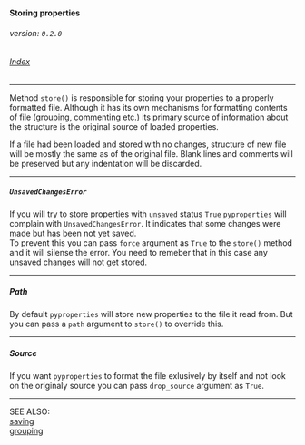 #### Storing properties
###### _version: ```0.2.0```_

###### [Index](index.mdown)
----


Method ```store()``` is responsible for storing your properties to a properly formatted file. 
Although it has its own mechanisms for formatting contents of file (grouping, commenting etc.) its primary source 
of information about the structure is the original source of loaded properties. 

If a file had been loaded and stored with no changes, structure of new file will be mostly the same as of the original file. 
Blank lines and comments will be preserved but any indentation will be discarded.


----

##### ```UnsavedChangesError```

If you will try to store properties with ```unsaved``` status ```True``` ```pyproperties``` will complain with ```UnsavedChangesError```. 
It indicates that some changes were made but has been not yet saved.  
To prevent this you can pass ```force``` argument as ```True``` to the 
```store()``` method and it will silense the error. You need to remeber that in this case any unsaved changes will not get stored.


----

##### Path

By default ```pyproperties``` will store new properties to the file it read from. But you can pass a ```path``` argument to ```store()``` to 
override this.  


----

##### Source

If you want ```pyproperties``` to format the file exlusively by itself and not look on the originaly source you can pass 
```drop_source``` argument as ```True```.


----

SEE ALSO:  
[saving](saving.mdown)  
[grouping](grouping.mdown)
